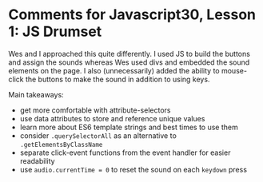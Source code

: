 # Comments for Javascript30, Lesson 1: JS Drumset

Wes and I approached this quite differently. I used JS to build the buttons and assign the sounds whereas Wes used divs and embedded the sound elements on the page. I also (unnecessarily) added the ability to mouse-click the buttons to make the sound in addition to using keys.

Main takeaways:
- get more comfortable with attribute-selectors
- use data attributes to store and reference unique values
- learn more about ES6 template strings and best times to use them
- consider `.querySelectorAll` as an alternative to `.getElementsByClassName`
- separate click-event functions from the event handler for easier readability
- use `audio.currentTime = 0` to reset the sound on each `keydown` press
